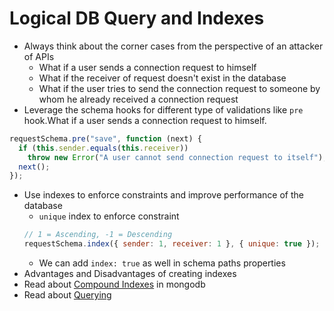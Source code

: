 # Logical DB Query and Indexes

- Always think about the corner cases from the perspective of an attacker of APIs
  - What if a user sends a connection request to himself
  - What if the receiver of request doesn't exist in the database
  - What if the user tries to send the connection request to someone by whom he already received a connection request
- Leverage the schema hooks for different type of validations like `pre` hook.What if a user sends a connection request to himself.

```js
requestSchema.pre("save", function (next) {
  if (this.sender.equals(this.receiver))
    throw new Error("A user cannot send connection request to itself");
  next();
});
```

- Use indexes to enforce constraints and improve performance of the database []()
  - `unique` index to enforce constraint
  ```js
  // 1 = Ascending, -1 = Descending
  requestSchema.index({ sender: 1, receiver: 1 }, { unique: true });
  ```
  - We can add `index: true` as well in schema paths properties
- Advantages and Disadvantages of creating indexes
- Read about [Compound Indexes](https://www.mongodb.com/docs/manual/core/indexes/index-types/index-compound/) in mongodb
- Read about [Querying](https://www.mongodb.com/docs/manual/reference/operator/query/)
